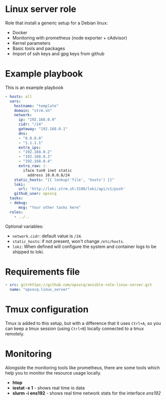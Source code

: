 # Linux server role

Role that install a generic setup for a Debian linux:

 - Docker
 - Monitoring with prometheus (node exporter + cAdvisor)
 - Kernel parameters
 - Basic tools and packages
 - Import of ssh keys and gpg keys from github
 
# Example playbook

This is an example playbook


```yml
- hosts: all
  vars:
    hostname: "template"
    domain: "strm.sh"
    network:
      ip: "192.168.0.9"
      cidr: "/24"
      gateway: "192.168.0.1"
      dns:
      - "8.8.8.8"
      - "1.1.1.1"
      extra_ips:
      - "192.168.0.2"
      - "192.168.0.3"
      - "192.168.0.4"
      extra_raw: |-
        iface tun0 inet static
          address 10.0.0.8/24
    static_hosts: "{{ lookup('file', 'hosts') }}"
    loki:
      url: 'http://loki.strm.sh:3100/loki/api/v1/push'
    github_user: opsxcq
  tasks:
  - debug:
      msg: "Your other tasks here"
  roles:
    - ../..
```

Optional variables:

 - `network.cidr`: default value is `/24`.
 - `static_hosts`: if not present, won't change `/etc/hosts`.
 - `loki`: When defined will configure the system and container logs to be
   shipped to loki.

# Requirements file

```yml
- src: git+https://github.com/opsxcq/ansible-role-linux-server.git
  name: "opsxcq.linux_server"
```

# Tmux configuration

Tmux is added to this setup, but with a difference that it uses `Ctrl+A`, so you
can keep a tmux session (using `Ctrl+B`) locally connected to a tmux remotely.

# Monitoring

Alongside the monitoring tools like prometheus, there are some tools which help
you to monitor the resource usage locally.

- **htop**
- **iostat -x 1** - shows real time io data
- **slurm -i ens192** - shows real time network stats for the interface *ens192*
